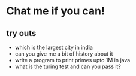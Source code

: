 # Chat me if you can! 

## try outs
- which is the largest city in india
- can you give me a bit of history about it
- write a program to print primes upto 1M in java
- what is the turing test and can you pass it?

